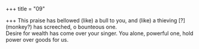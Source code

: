 +++
title = "09"

+++
This praise has bellowed (like) a bull to you, and (like) a thieving [?] (monkey?) has screeched, o bounteous one.  
Desire for wealth has come over your singer. You alone, powerful one,  hold power over goods for us.  